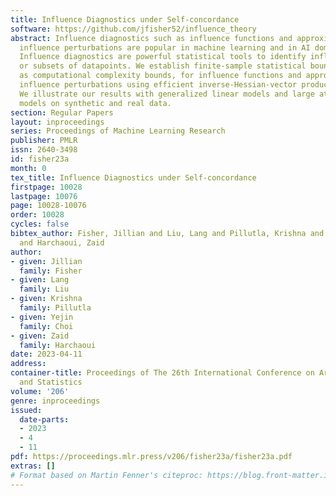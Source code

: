 ```yaml
---
title: Influence Diagnostics under Self-concordance
software: https://github.com/jfisher52/influence_theory
abstract: Influence diagnostics such as influence functions and approximate maximum
  influence perturbations are popular in machine learning and in AI domain applications.
  Influence diagnostics are powerful statistical tools to identify influential datapoints
  or subsets of datapoints. We establish finite-sample statistical bounds, as well
  as computational complexity bounds, for influence functions and approximate maximum
  influence perturbations using efficient inverse-Hessian-vector product implementations.
  We illustrate our results with generalized linear models and large attention based
  models on synthetic and real data.
section: Regular Papers
layout: inproceedings
series: Proceedings of Machine Learning Research
publisher: PMLR
issn: 2640-3498
id: fisher23a
month: 0
tex_title: Influence Diagnostics under Self-concordance
firstpage: 10028
lastpage: 10076
page: 10028-10076
order: 10028
cycles: false
bibtex_author: Fisher, Jillian and Liu, Lang and Pillutla, Krishna and Choi, Yejin
  and Harchaoui, Zaid
author:
- given: Jillian
  family: Fisher
- given: Lang
  family: Liu
- given: Krishna
  family: Pillutla
- given: Yejin
  family: Choi
- given: Zaid
  family: Harchaoui
date: 2023-04-11
address:
container-title: Proceedings of The 26th International Conference on Artificial Intelligence
  and Statistics
volume: '206'
genre: inproceedings
issued:
  date-parts:
  - 2023
  - 4
  - 11
pdf: https://proceedings.mlr.press/v206/fisher23a/fisher23a.pdf
extras: []
# Format based on Martin Fenner's citeproc: https://blog.front-matter.io/posts/citeproc-yaml-for-bibliographies/
---
```

